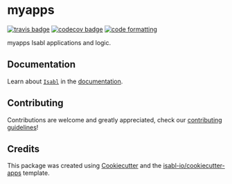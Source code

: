 # myapps


[![travis badge][travis_badge]][travis_base]
[![codecov badge][codecov_badge]][codecov_base]
[![code formatting][black_badge]][black_base]

myapps Isabl applications and logic.


## Documentation

Learn about [`Isabl`] in the [documentation].

## Contributing

Contributions are welcome and greatly appreciated, check our [contributing guidelines](.github/CONTRIBUTING.md)!

## Credits

This package was created using [Cookiecutter] and the [isabl-io/cookiecutter-apps] template.

[`Isabl`]: https://isabl.io
[documentation]: https://docs.isabl.io
[cookiecutter]: https://github.com/audreyr/cookiecutter
[isabl-io/cookiecutter-apps]: https://github.com/isabl-io/cookiecutter-apps
[black_badge]: https://img.shields.io/badge/code%20style-black-000000.svg
[black_base]: https://github.com/ambv/black
[codecov_base]: https://codecov.io/gh/danielavarelat/myapps
[travis_base]: https://travis-ci.com/danielavarelat/myapps
[writing_apps]: https://docs.isabl.io/writing-applications


[codecov_badge]: https://codecov.io/github/danielavarelat/myapps/coverage.svg
[travis_badge]: https://travis-ci.com/danielavarelat/myapps.svg


<!--
[![pypi badge][pypi_badge]][pypi_base]
[pypi_badge]: https://img.shields.io/pypi/v/myapps.svg
[pypi_base]: https://pypi.python.org/pypi/myapps
-->

